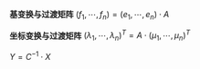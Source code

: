 **基变换与过渡矩阵**
$(f_1,\cdots,f_n)=(e_1,\cdots,e_n)\cdot A$

**坐标变换与过渡矩阵**
$(\lambda_1,\cdots,\lambda_n)^T
=A\cdot (\mu_1,\cdots,\mu_n)^T$

$Y=C^{-1}\cdot X$